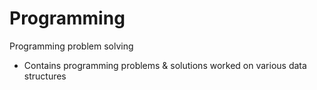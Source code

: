 # Programming
Programming problem solving
- Contains programming problems & solutions worked on various data structures 
